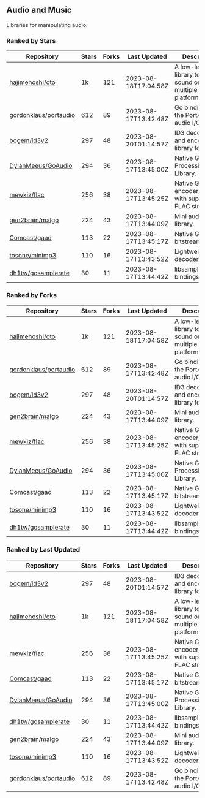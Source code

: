 ## Audio and Music

Libraries for manipulating audio.

### Ranked by Stars

| Repository | Stars | Forks | Last Updated | Description | 
|------------|-------|-------|--------------|-------------|
| [hajimehoshi/oto](https://github.com/hajimehoshi/oto) | 1k | 121 | 2023-08-18T17:04:58Z |  A low-level library to play sound on multiple platforms. |
| [gordonklaus/portaudio](https://github.com/gordonklaus/portaudio) | 612 | 89 | 2023-08-17T13:42:48Z |  Go bindings for the PortAudio audio I/O library. |
| [bogem/id3v2](https://github.com/bogem/id3v2) | 297 | 48 | 2023-08-20T01:14:57Z |  ID3 decoding and encoding library for Go. |
| [DylanMeeus/GoAudio](https://github.com/DylanMeeus/GoAudio) | 294 | 36 | 2023-08-17T13:45:00Z |  Native Go Audio Processing Library. |
| [mewkiz/flac](https://github.com/mewkiz/flac) | 256 | 38 | 2023-08-17T13:45:25Z |  Native Go FLAC encoder/decoder with support for FLAC streams. |
| [gen2brain/malgo](https://github.com/gen2brain/malgo) | 224 | 43 | 2023-08-17T13:44:09Z |  Mini audio library. |
| [Comcast/gaad](https://github.com/Comcast/gaad) | 113 | 22 | 2023-08-17T13:45:17Z |  Native Go AAC bitstream parser. |
| [tosone/minimp3](https://github.com/tosone/minimp3) | 110 | 16 | 2023-08-17T13:43:52Z |  Lightweight MP3 decoder library. |
| [dh1tw/gosamplerate](https://github.com/dh1tw/gosamplerate) | 30 | 11 | 2023-08-17T13:44:42Z |  libsamplerate bindings for go. |

### Ranked by Forks

| Repository | Stars | Forks | Last Updated | Description | 
|------------|-------|-------|--------------|-------------|
| [hajimehoshi/oto](https://github.com/hajimehoshi/oto) | 1k | 121 | 2023-08-18T17:04:58Z |  A low-level library to play sound on multiple platforms. |
| [gordonklaus/portaudio](https://github.com/gordonklaus/portaudio) | 612 | 89 | 2023-08-17T13:42:48Z |  Go bindings for the PortAudio audio I/O library. |
| [bogem/id3v2](https://github.com/bogem/id3v2) | 297 | 48 | 2023-08-20T01:14:57Z |  ID3 decoding and encoding library for Go. |
| [gen2brain/malgo](https://github.com/gen2brain/malgo) | 224 | 43 | 2023-08-17T13:44:09Z |  Mini audio library. |
| [mewkiz/flac](https://github.com/mewkiz/flac) | 256 | 38 | 2023-08-17T13:45:25Z |  Native Go FLAC encoder/decoder with support for FLAC streams. |
| [DylanMeeus/GoAudio](https://github.com/DylanMeeus/GoAudio) | 294 | 36 | 2023-08-17T13:45:00Z |  Native Go Audio Processing Library. |
| [Comcast/gaad](https://github.com/Comcast/gaad) | 113 | 22 | 2023-08-17T13:45:17Z |  Native Go AAC bitstream parser. |
| [tosone/minimp3](https://github.com/tosone/minimp3) | 110 | 16 | 2023-08-17T13:43:52Z |  Lightweight MP3 decoder library. |
| [dh1tw/gosamplerate](https://github.com/dh1tw/gosamplerate) | 30 | 11 | 2023-08-17T13:44:42Z |  libsamplerate bindings for go. |

### Ranked by Last Updated

| Repository | Stars | Forks | Last Updated | Description | 
|------------|-------|-------|--------------|-------------|
| [bogem/id3v2](https://github.com/bogem/id3v2) | 297 | 48 | 2023-08-20T01:14:57Z |  ID3 decoding and encoding library for Go. |
| [hajimehoshi/oto](https://github.com/hajimehoshi/oto) | 1k | 121 | 2023-08-18T17:04:58Z |  A low-level library to play sound on multiple platforms. |
| [mewkiz/flac](https://github.com/mewkiz/flac) | 256 | 38 | 2023-08-17T13:45:25Z |  Native Go FLAC encoder/decoder with support for FLAC streams. |
| [Comcast/gaad](https://github.com/Comcast/gaad) | 113 | 22 | 2023-08-17T13:45:17Z |  Native Go AAC bitstream parser. |
| [DylanMeeus/GoAudio](https://github.com/DylanMeeus/GoAudio) | 294 | 36 | 2023-08-17T13:45:00Z |  Native Go Audio Processing Library. |
| [dh1tw/gosamplerate](https://github.com/dh1tw/gosamplerate) | 30 | 11 | 2023-08-17T13:44:42Z |  libsamplerate bindings for go. |
| [gen2brain/malgo](https://github.com/gen2brain/malgo) | 224 | 43 | 2023-08-17T13:44:09Z |  Mini audio library. |
| [tosone/minimp3](https://github.com/tosone/minimp3) | 110 | 16 | 2023-08-17T13:43:52Z |  Lightweight MP3 decoder library. |
| [gordonklaus/portaudio](https://github.com/gordonklaus/portaudio) | 612 | 89 | 2023-08-17T13:42:48Z |  Go bindings for the PortAudio audio I/O library. |

